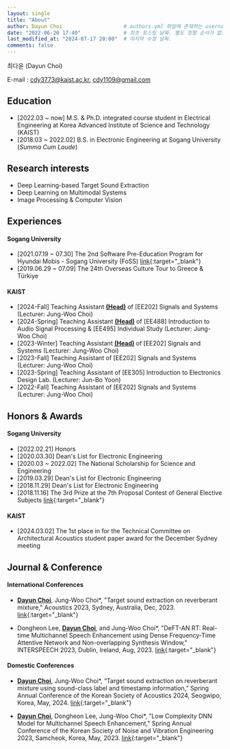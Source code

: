 ```yaml
---
layout: single
title: "About"
author: Dayun Choi                    # authors.yml 파일에 존재하는 username 값
date: "2022-06-20 17:40"              # 최초 포스팅 날짜. 별도 정렬 순서가 없으면 이 값으로 정렬됨. 파일명에 기록되어있다면 생략 가능.
last_modified_at: "2024-07-17 20:00"  # 마지막 수정 날짜.
comments: false
---
```


최다윤 (Dayun Choi)  
<!-- Mobile : (+82) 010-4948-2139   -->
E-mail : cdy3773@kaist.ac.kr, cdy1109@gmail.com


## Education
- \[2022.03 ~ now\]      M.S. & Ph.D. integrated course student in Electrical Engineering at Korea Advanced Institute of Science and Technology (KAIST)
- \[2018.03 ~ 2022.02\]  B.S. in Electronic Engineering at Sogang University (_Summa Cum Laude_)
<!-- - \[2014.03 ~ 2017.02\]  Sewon Highschool -->


## Research interests
- Deep Learning-based Target Sound Extraction
- Deep Learning on Multimodal Systems
- Image Processing & Computer Vision


## Experiences
#### Sogang University
- \[2021.07.19 ~ 07.30\]  The 2nd Software Pre-Education Program for Hyundai Mobis - Sogang University (FoSS) [link](https://jewel-emmental-07f.notion.site/FoSS-2-SW-1550c601fff34920a9844514472474d0){:target="_blank"}
- \[2019.06.29 ~ 07.09\]  The 24th Overseas Culture Tour to Greece & Türkiye

#### KAIST
- \[2024-Fall\]  Teaching Assistant **<U>(Head)</U>** of \[EE202\] Signals and Systems (Lecturer: Jung-Woo Choi)
- \[2024-Spring\]  Teaching Assistant **<U>(Head)</U>** of \[EE488\] Introduction to Audio Signal Processing & \[EE495\] Individual Study (Lecturer: Jung-Woo Choi)
- \[2023-Winter\]  Teaching Assistant **<U>(Head)</U>** of \[EE202\] Signals and Systems (Lecturer: Jung-Woo Choi)
- \[2023-Fall\]  Teaching Assistant of \[EE202\] Signals and Systems (Lecturer: Jung-Woo Choi)
- \[2023-Spring\]  Teaching Assistant of \[EE305\] Introduction to Electronics Design Lab. (Lecturer: Jun-Bo Yoon)
- \[2022-Fall\]  Teaching Assistant of \[EE202\] Signals and Systems (Lecturer: Jung-Woo Choi)


## Honors & Awards
#### Sogang University
- \[2022.02.21\]  Honors
- \[2020.03.30\]  Dean's List for Electronic Engineering
- \[2020.03 ~ 2022.02\]  The National Scholarship for Science and Engineering
- \[2019.03.29\]  Dean's List for Electronic Engineering
- \[2018.11.29\]  Dean's List for Electronic Engineering
- \[2018.11.16\]  The 3rd Prize at the 7th Proposal Contest of General Elective Subjects [link](http://wholeperson.sogang.ac.kr/front/boardlist.do?bbsconfig=1){:target="_blank"}

#### KAIST
- \[2024.03.02\]  The 1st place in for the Technical Committee on Architectural Acoustics student paper award for the December Sydney meeting


## Journal & Conference
#### International Conferences
- **<U>Dayun Choi</U>**, Jung-Woo Choi*, "Target sound extraction on reverberant mixture," Acoustics 2023, Sydney, Australia, Dec, 2023. [link](https://doi.org/10.1121/10.0023494){:target="_blank"}

- Dongheon Lee, **<U>Dayun Choi</U>**, and Jung-Woo Choi*, "DeFT-AN RT: Real-time Multichannel Speech Enhancement using Dense Frequency-Time Attentive Network and Non-overlapping Synthesis Window," INTERSPEECH 2023, Dublin, Ireland, Aug, 2023. [link](https://web.archive.org/web/20240128020151id_/https://www.isca-archive.org/interspeech_2023/lee23j_interspeech.pdf){:target="_blank"}

#### Domestic Conferences
- **<U>Dayun Choi</U>**, Jung-Woo Choi*, “Target sound extraction on reverberant mixture using sound-class label and timestamp information,” Spring Annual Conference of the Korean Society of Acoustics 2024, Seogwipo, Korea, May, 2024. [link](https://www.ask.or.kr/){:target="_blank"}

- **<U>Dayun Choi</U>**, Dongheon Lee, Jung-Woo Choi*, "Low Complexity DNN Model for Multichannel Speech Enhancement," Spring Annual Conference of the Korean Society of Noise and Vibration Engineering 2023, Samcheok, Korea, May, 2023. [link](https://conf.ksnve.or.kr/2023s/){:target="_blank"}
